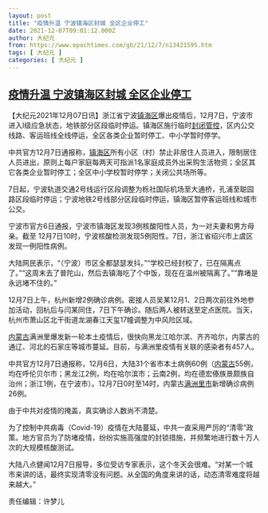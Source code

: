 ```yaml
---
layout: post
title: "疫情升温 宁波镇海区封城 全区企业停工"
date: 2021-12-07T09:01:12.000Z
author: 大纪元
from: https://www.epochtimes.com/gb/21/12/7/n13421595.htm
tags: [ 大纪元 ]
categories: [ 大纪元 ]
---
```

<!--1638867672000-->
[疫情升温 宁波镇海区封城 全区企业停工](https://www.epochtimes.com/gb/21/12/7/n13421595.htm)
------

<div>
<p>【大纪元2021年12月07日讯】浙江省宁波<a href="https://www.epochtimes.com/gb/tag/%E9%95%87%E6%B5%B7%E5%8C%BA.html">镇海区</a>爆出疫情后，12月7日，宁波市进入I级应急状态，地铁部分区段临时停运。镇海区施行临时<a href="https://www.epochtimes.com/gb/tag/%E5%B0%81%E9%97%AD%E7%AE%A1%E6%8E%A7.html">封闭管控</a>，区内公交线路、客运班线全线停运，全区各类企业暂时停工、中小学暂时停学。</p><p>中共官方12月7日通报称，<a href="https://www.epochtimes.com/gb/tag/%E9%95%87%E6%B5%B7%E5%8C%BA.html">镇海区</a>所有小区（村）禁止非居住人员进入，限制居住人员进出，原则上每户家庭每两天可指派1名家庭成员外出采购生活物资；全区其它各类企业暂时停工；全区中小学校暂时停学；关闭公共场所等。</p><p>7日起，宁波轨道交通2号线运行区段调整为栎社国际机场至大通桥，孔浦至聪园路区段临时停运；宁波地铁2号线部分区段临时停运，镇海区暂停客运班线和城市公交。</p><p>宁波市官方6日通报，宁波市镇海区发现3例核酸阳性人员，为一对夫妻和男方母亲。截至 12月7日10时，宁波核酸检测发现5例阳性。7日，浙江省绍兴市上虞区发现一例阳性病例。</p><p>大陆网民表示，“（宁波）市区全都瑟瑟发抖。”“学校已经封校了，已在隔离点了。”“这周末去了普陀山，然后去镇海吃了个中饭，现在在温州被隔离了。”“靠堵是永远堵不住的。”</p><p>12月7日上午，杭州新增2例确诊病例。密接人员吴某12月1、2日两次前往外地参加活动，回杭后与闫某同住，7日下午确诊。随后两人被转送至定点医院。当天，杭州市萧山区北干街道龙湖春江天玺17幢调整为中风险区域。</p><p><a href="https://www.epochtimes.com/gb/tag/%E5%86%85%E8%92%99%E5%8F%A4.html">内蒙古</a>满洲里爆发新一轮本土疫情后，很快向黑龙江哈尔滨、齐齐哈尔，内蒙古的通辽、河北的石家庄等城市蔓延。目前，与满洲里疫情有关联的感染者有457人。</p><p>中共官方12月7日通报称，12月6日，大陆31个省市本土病例60例（<a href="https://www.epochtimes.com/gb/tag/%E5%86%85%E8%92%99%E5%8F%A4.html">内蒙古</a>55例，均在呼伦贝尔市；黑龙江2例，均在哈尔滨市；云南2例，均在德宏傣族景颇族自治州；浙江1例，在宁波市）。12月7日0时至14时，内蒙古<a href="https://www.epochtimes.com/gb/tag/%E6%BB%A1%E6%B4%B2%E9%87%8C%E5%B8%82.html">满洲里市</a>新增确诊病例26例。</p><p>由于中共对疫情的掩盖，真实确诊人数尚不清楚。</p><p>为了控制中共病毒（Covid-19）疫情在大陆蔓延，中共一直采用严厉的“清零”政策。地方官员为了防堵疫情，纷纷实施高强度的封锁措施，并频繁地进行数十万人次的大规模核酸测试。</p><p>大陆八点健闻12月7日报导，多位受访专家表示，这个冬天会很难。“对某一个城市来讲的话，最终实现清零没有问题。从全国的角度来讲的话，动态清零难度将越来越大。”</p><p>责任编辑：许梦儿</p>
</div>
